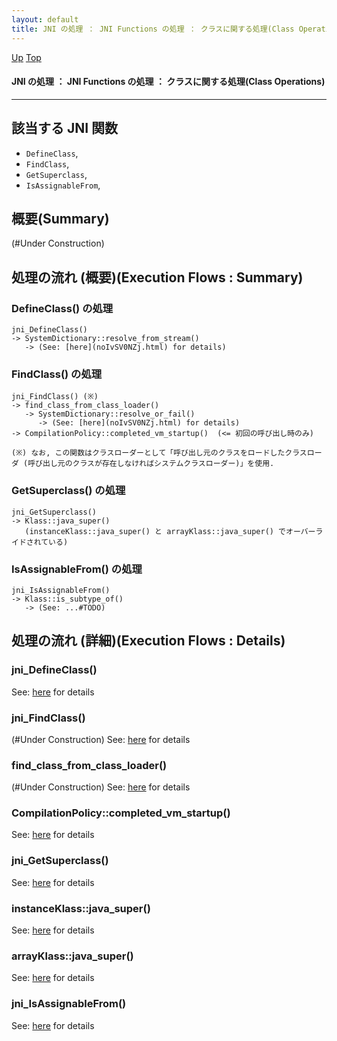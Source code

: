 ```yaml
---
layout: default
title: JNI の処理 ： JNI Functions の処理 ： クラスに関する処理(Class Operations)
---
```

[Up](no7882H_v.html) [Top](../index.html)

#### JNI の処理 ： JNI Functions の処理 ： クラスに関する処理(Class Operations)

--- 
## 該当する JNI 関数
* `DefineClass`,
* `FindClass`,
* `GetSuperclass`,
* `IsAssignableFrom`,

## 概要(Summary)
(#Under Construction)

## 処理の流れ (概要)(Execution Flows : Summary)
### DefineClass() の処理
```
jni_DefineClass()
-> SystemDictionary::resolve_from_stream()
   -> (See: [here](noIvSV0NZj.html) for details)
```

### FindClass() の処理
```
jni_FindClass() (※)
-> find_class_from_class_loader()
   -> SystemDictionary::resolve_or_fail()
      -> (See: [here](noIvSV0NZj.html) for details)
-> CompilationPolicy::completed_vm_startup()  (<= 初回の呼び出し時のみ)

(※) なお, この関数はクラスローダーとして「呼び出し元のクラスをロードしたクラスローダ (呼び出し元のクラスが存在しなければシステムクラスローダー)」を使用.
```

### GetSuperclass() の処理
```
jni_GetSuperclass()
-> Klass::java_super()
   (instanceKlass::java_super() と arrayKlass::java_super() でオーバーライドされている)
```

### IsAssignableFrom() の処理
```
jni_IsAssignableFrom()
-> Klass::is_subtype_of()
   -> (See: ...#TODO)
```


## 処理の流れ (詳細)(Execution Flows : Details)
### jni_DefineClass()
See: [here](no3059dxY.html) for details

### jni_FindClass()
(#Under Construction)
See: [here](no3059QnS.html) for details
### find_class_from_class_loader()
(#Under Construction)
See: [here](no3059EQr.html) for details
### CompilationPolicy::completed_vm_startup()
See: [here](no3059Rax.html) for details

### jni_GetSuperclass()
See: [here](no3059DdM.html) for details
### instanceKlass::java_super()
See: [here](no30593Fl.html) for details
### arrayKlass::java_super()
See: [here](no3059q7e.html) for details

### jni_IsAssignableFrom()
See: [here](no30592SG.html) for details






